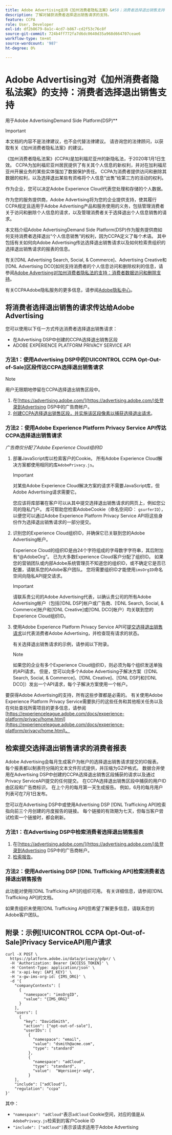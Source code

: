 ```yaml
---
title: Adobe Advertising支持《加州消费者隐私法案》&#58；消费者选择退出销售支持
description: 了解对捕获消费者选择退出销售请求的支持。
feature: CCPA
role: User, Developer
exl-id: df2b8679-8a1c-4cd7-b867-cd2f53c76c8f
source-git-commit: 724b4ff772fa7d6dc0640d35a968d664707ceae6
workflow-type: tm+mt
source-wordcount: '987'
ht-degree: 0%

---
```


# Adobe Advertising对《加州消费者隐私法案》的支持：消费者选择退出销售支持

用于Adobe AdvertisingDemand Side Platform(DSP)**

>[!IMPORTANT]
>
>本文档的内容不是法律建议，也不会代替法律建议。 请咨询您的法律顾问，以获取有关《加州消费者隐私法案》的建议。

《加州消费者隐私法案》(CCPA)是加利福尼亚州的新隐私法，于2020年1月1日生效。 CCPA为加利福尼亚州居民提供了有关其个人信息的新权利，并对在加利福尼亚州开展业务的某些实体强加了数据保护责任。 CCPA为消费者提供访问和删除其数据的权利，以及选择退出某些有资格将个人信息“出售”给第三方的活动的权利。

作为企业，您可以决定Adobe Experience Cloud代表您处理和存储的个人数据。

作为您的服务提供商，Adobe Advertising将为您的企业提供支持，使其履行CCPA规定且适用于Adobe Advertising产品和服务使用的义务，包括管理消费者关于访问和删除个人信息的请求，以及管理消费者关于选择退出个人信息销售的请求。

本文档介绍Adobe AdvertisingDemand Side Platform(DSP)作为服务提供商如何支持消费者选择退出“个人信息销售”的权利，因为CCPA定义了每个术语。 其中包括有关如何向Adobe Advertising传达选择退出销售请求以及如何检索贵组织的选择退出销售请求的报表的信息。

有关[!DNL Advertising Search, Social, & Commerce]、Advertising Creative和[!DNL Advertising DCO]如何支持消费者的个人信息访问和删除权利的信息，请参阅[Adobe Advertising对加州消费者隐私法的支持：消费者数据访问和删除支持](/help/privacy/ccpa/ccpa-access-delete.md)。

有关CCPAAdobe隐私服务的更多信息，请参阅[Adobe隐私中心](https://www.adobe.com/privacy/ccpa.html)。

## 将消费者选择退出销售的请求传达给Adobe Advertising

您可以使用以下任一方式传达消费者选择退出销售请求：

* 在Advertising DSP中创建的CCPA选择退出销售区段
* ADOBE EXPERIENCE PLATFORM PRIVACY SERVICE API

### 方法1：使用Advertising DSP中的[!UICONTROL CCPA Opt-Out-of-Sale]区段传达CCPA选择退出销售请求

>[!NOTE]
>
>用户无限期地停留在CCPA选择退出销售区段中。

1. 在[https://advertising.adobe.com/](https://advertising.adobe.com/)处登录到Advertising DSP中的广告商帐户。
1. [创建CCPA选择退出销售区段，并实施该区段像素以捕获选择退出请求](/help/dsp/audiences/ccpa-opt-out-segment-create.md)。

### 方法2：使用Adobe Experience Platform Privacy Service API传达CCPA选择退出销售请求

*广告商仅分配了Adobe Experience Cloud组织ID*

1. 部署JavaScript库以检索客户的Cookie。 所有Adobe Experience Cloud解决方案都使用相同的库`AdobePrivacy.js`。

   >[!IMPORTANT]
   >
   >对某些Adobe Experience Cloud解决方案的请求不需要JavaScript库，但Adobe Advertising请求需要它。

   您应该将库部署在客户可以从其中提交选择退出销售请求的网页上，例如您公司的隐私门户。 库可帮助您检索AdobeCookie（命名空间ID： `gsurferID`），以便您可以通过Adobe Experience Platform Privacy Service API将这些身份作为选择退出销售请求的一部分提交。

1. 识别您的Experience Cloud组织ID，并确保它已关联到您的Adobe Advertising帐户。

   Experience Cloud的组织ID是由24个字符组成的字母数字字符串，其后附加有“@AdobeOrg”。 已为大多数Experience Cloud客户分配了组织ID。 如果您的营销团队或内部Adobe系统管理员不知道您的组织ID，或不确定它是否已配置，请联系您的Adobe客户团队。 您将需要组织ID才能使用`imsOrgID`命名空间向隐私API提交请求。

   >[!IMPORTANT]
   >
   >请联系贵公司的Adobe Advertising代表，以确认贵公司的所有Adobe Advertising帐户（包括[!DNL DSP]帐户或广告商、[!DNL Search, Social, & Commerce]帐户和[!DNL Creative]或[!DNL DCO]帐户）均关联到您的Experience Cloud组织ID。

1. 使用Adobe Experience Platform Privacy Service API可[提交选择退出销售请求](https://experienceleague.adobe.com/docs/experience-platform/privacy/api/consent.html)以代表消费者Adobe Advertising，并检查现有请求的状态。

   有关选择退出销售请求的示例，请参阅以下附录。

   >[!NOTE]
   >
   >如果您的企业有多个Experience Cloud组织ID，则必须为每个组织发送单独的API请求。 但是，您可以向多个Adobe Advertising子解决方案（[!DNL Search, Social, & Commerce]、[!DNL Creative]、[!DNL DSP]和[!DNL DCO]）发出一个API请求，每个子解决方案使用一个帐户。

要获得Adobe Advertising的支持，所有这些步骤都是必需的。 有关使用Adobe Experience Platform Privacy Service需要执行的这些任务和其他相关任务以及在何处查找所需项目的更多信息，请参阅[https://experienceleague.adobe.com/docs/experience-platform/privacy/home.html](https://experienceleague.adobe.com/docs/experience-platform/privacy/home.html)。

## 检索提交选择退出销售请求的消费者报表

Adobe Advertising会每月生成客户为帐户的选择退出销售请求提交的ID报表。 每个报表都以制表符分隔的文本文件形式提供，并压缩为GZIP格式。 数据合并使用在Advertising DSP中创建的CCPA选择退出销售区段捕获的请求以及通过Privacy ServiceAPI提交的任何提交。 在CCPA选择退出销售区段中捕获的用户ID由区段和广告商标识。 在上个月的每月第一天生成报告。 例如，6月的每月用户列表可在7月1日发布。

您可以在Advertising DSP中或使用Advertising DSP [!DNL Trafficking API]检索指向前三个月创建的月度报告的链接。 每个链接的有效期为七天，但每当客户尝试检索一个链接时，都会刷新。

### 方法1：在Advertising DSP中检索消费者选择退出销售报表

1. 在[https://advertising.adobe.com/](https://advertising.adobe.com/)处登录到Advertising DSP中的广告商帐户。
1. [检索报告](/help/dsp/audiences/ccpa-opt-out-segment-report-retrieve.md)。

### 方法2：使用Advertising DSP [!DNL Trafficking API]检索消费者选择退出销售报告

此功能对使用[!DNL Trafficking API]的组织可用。 有关详细信息，请参阅[!DNL Trafficking API]的文档。<!-- Add link to API doc once it's published. -->

如果贵组织未使用[!DNL Trafficking API]但希望了解更多信息，请联系您的Adobe客户团队。

## 附录：示例[!UICONTROL CCPA Opt-Out-of-Sale]Privacy ServiceAPI用户请求

```
curl -X POST \
  https://platform.adobe.io/data/privacy/gdpr/ \
  -H 'Authorization: Bearer {ACCESS_TOKEN}' \
  -H 'Content-Type: application/json' \
  -H 'x-api-key: {API_KEY}' \
  -H 'x-gw-ims-org-id: {IMS_ORG}' \
  -d '{
    "companyContexts": [
      {
        "namespace": "imsOrgID",
        "value": "{IMS_ORG}"
      }
    ],
    "users": [
      {
        "key": "DavidSmith",
        "action": ["opt-out-of-sale"],
        "userIDs": [
          {
            "namespace": "email",
            "value": "dsmith@acme.com",
            "type": "standard"
          },
          {
            "namespace": "adCloud",
            "type": "standard",
            "value":  "Wqersioejr-wdg",
          }
    ],
    "include": ["adCloud"],
    "regulation": "ccpa"
}'
```

其中：

* `"namespace": "adCloud"`表示`adCloud` Cookie空间，对应的值是从`AdobePrivacy.js`检索到的客户Cookie ID
* `"include": ["adCloud"]`表示该请求适用于Adobe Advertising
